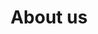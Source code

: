 ---
title: About us
valueTitle: Our values
teamTitle: Our team
layout: about
draft: false
vision:
  - title: Vision
    answer: Be recognized as a partner of choice for businesses, a catalyst for growth.
mission:
  - title: Mission
    answer: Guided by a vision of shared success, we are committed to driving growth towards our partners' full potential. We believe in understanding their reality to recommend optimizations to their business or technological processes, while maintaining an enlightened, human and dynamic approach.
values:
  - title: Humanity
    answer: The involvement of all the company's actors is essential to the success of any change. Because people are at the heart of today's business, we listen carefully to the challenges that change can bring to current ways of doing things. Our solutions are at the peoples's service, not the other way around.

  - title: Creativity
    answer: Preconceived ideas are an obstacle to the development of innovative and efficient solutions. That's why we opt for an approach that allows us to think differently. The solutions we create are often unique, hence our 1-solution.

  - title: Integrity
    answer: The definition of integrity is `:` "the state of being whole". This defines our way of doing things. It's our duty to do as we say, boots follow lips!

  - title: Competence
    answer: We're constantly striving for improvement `:` the acquisition of new knowledge, new ways of doing things and the exploration of new trends are part of our DNA.
team:
  - name: Antoine Theriault-Richer  
    bio: With over 10 years of experience in technology, he is a versatile problem-solver ready for any challenge.
    title: President of the company
    photoId: IMG_4164.jpg

  - name: Bruno Laporte
    bio: He prioritizes the human aspect above all, excelling in understanding both what people express and what they leave unsaid, all while being a seasoned developer.
    title: Vice-President
    photoId: IMG_4157.jpg

  - name: Jean-Christophe Viau
    bio: A true Swiss Army knife of development, renowned for his perseverance and resourcefulness.
    title: Developer-analyst
    photoId: IMG_4151.jpg
    
  - name: Simon Pepin
    bio: A harmonious blend of his analytical expertise and compassionate approach.
    title: Information Technology Engineer
    photoId: IMG_4180.jpg
---